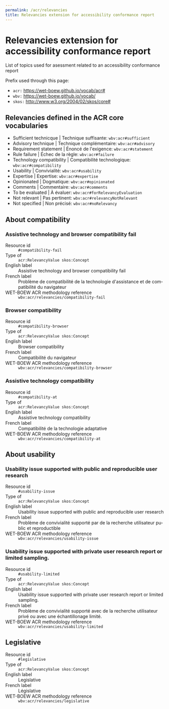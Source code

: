 ```yaml
---
permalink: /acr/relevancies
title: Relevancies extension for accessibility conformance report
---
```


<div prefix="acr: https://wet-boew.github.io/vocab/acr# wbv: https://wet-boew.github.io/vocab/">
  <h1>Relevancies extension for accessibility conformance report</h1>
  <p>List of topics used for asessment related to an accessibility conformance report</p>

  <p>Prefix used through this page:</p>
  <ul>
    <li><code>acr:</code> <a href="https://wet-boew.github.io/vocab/acr#">https://wet-boew.github.io/vocab/acr#</a></li>
    <li><code>wbv:</code> <a href="https://wet-boew.github.io/vocab/">https://wet-boew.github.io/vocab/</a></li>
    <li><code>skos:</code> <a href="http://www.w3.org/2004/02/skos/core#">http://www.w3.org/2004/02/skos/core#</a></li>
  </ul>

  <h2>Relevancies defined in the ACR core vocabularies</h2>
  <ul>
    <li>Sufficient technicque | <span lang="fr">Technique suffisante</span>: <code>wbv:acr#sufficient</code></li>
    <li>Advisory technique | <span lang="fr">Technique complémentaire</span>: <code>wbv:acr#advisory</code></li>
    <li>Requirement statement | <span lang="fr">Énoncé de l'exigence</span>: <code>wbv:acr#statement</code></li>
    <li>Rule failure | <span lang="fr">Échec de la règle</span>: <code>wbv:acr#failure</code></li>
    <li>Technology compatibility | <span lang="fr">Compatibilité technologique</span>: <code>wbv:acr#compatibility</code></li>
    <li>Usability | <span lang="fr">Convivialité</span>: <code>wbv:acr#usability</code></li>
    <li>Expertise | <span lang="fr">Expertise</span>: <code>wbv:acr#expertise</code></li>
    <li>Opinionated | <span lang="fr">Dogmatique</span>: <code>wbv:acr#opinionated</code></li>
    <li>Comments | <span lang="fr">Commentaire</span>: <code>wbv:acr#comments</code></li>
    <li>To be evaluated | <span lang="fr">À évaluer</span>: <code>wbv:acr#forRelevancyEvaluation</code></li>
    <li>Not relevant | <span lang="fr">Pas pertinent</span>: <code>wbv:acr#relevancyNotRelevant</code></li>
    <li>Not specified | <span lang="fr">Non précisé</span>: <code>wbv:acr#noRelevancy</code></li>
  </ul>

  <h2>About compatibility</h2>
  <section id="compatibility-fail" resource="#compatibility-fail" typeof="acr:RelevancyValue skos:Concept">
    <h3 property="skos:prefLabel dct:title">Assistive technology and browser compatibility fail</h3>
    <dl>
      <dt>Resource id</dt>
      <dd><code>#compatibility-fail</code></dd>
      <dt>Type of</dt>
      <dd><code>acr:RelevancyValue skos:Concept</code></dd>
      <dt>English label</dt>
      <dd>Assistive technology and browser compatibility fail</dd>
      <dt>French label</dt>
      <dd property="skos:prefLabel dct:title" lang="fr">Problème de compatibilité de la technologie d'assistance et de compatibilité du navigateur</dd>
      <dt>WET-BOEW ACR methodology reference</dt>
      <dd><code>wbv:acr/relevancies/compatibility-fail</code></dd>
    </dl>
  </section>

  <section id="compatibility-browser" resource="#compatibility-browser" typeof="acr:RelevancyValue skos:Concept">
    <h3 property="skos:prefLabel dct:title">Browser compatibility</h3>
    <dl>
      <dt>Resource id</dt>
      <dd><code>#compatibility-browser</code></dd>
      <dt>Type of</dt>
      <dd><code>acr:RelevancyValue skos:Concept</code></dd>
      <dt>English label</dt>
      <dd>Browser compatibility</dd>
      <dt>French label</dt>
      <dd property="skos:prefLabel dct:title" lang="fr">Compatibilité du navigateur</dd>
      <dt>WET-BOEW ACR methodology reference</dt>
      <dd><code>wbv:acr/relevancies/compatibility-browser</code></dd>
    </dl>
  </section>

  <section id="compatibility-at" resource="#compatibility-at" typeof="acr:RelevancyValue skos:Concept">
    <h3 property="skos:prefLabel dct:title">Assistive technology compatibility</h3>
    <dl>
      <dt>Resource id</dt>
      <dd><code>#compatibility-at</code></dd>
      <dt>Type of</dt>
      <dd><code>acr:RelevancyValue skos:Concept</code></dd>
      <dt>English label</dt>
      <dd>Assistive technology compatibility</dd>
      <dt>French label</dt>
      <dd property="skos:prefLabel dct:title" lang="fr">Compatibilité de la technologie adaptative</dd>
      <dt>WET-BOEW ACR methodology reference</dt>
      <dd><code>wbv:acr/relevancies/compatibility-at</code></dd>
    </dl>
  </section>

  <h2>About usability</h2>
  <section id="usability-issue" resource="#usability-issue" typeof="acr:RelevancyValue skos:Concept">
    <h3 property="skos:prefLabel dct:title">Usability issue supported with public and reproducible user research</h3>
    <dl>
      <dt>Resource id</dt>
      <dd><code>#usability-issue</code></dd>
      <dt>Type of</dt>
      <dd><code>acr:RelevancyValue skos:Concept</code></dd>
      <dt>English label</dt>
      <dd>Usability issue supported with public and reproducible user research</dd>
      <dt>French label</dt>
      <dd property="skos:prefLabel dct:title" lang="fr">Problème de convivialité supporté par de la recherche utilisateur public et reproductible</dd>
      <dt>WET-BOEW ACR methodology reference</dt>
      <dd><code>wbv:acr/relevancies/usability-issue</code></dd>
    </dl>
  </section>

  <section id="usability-limited" resource="#usability-limited" typeof="acr:RelevancyValue skos:Concept">
    <h3 property="skos:prefLabel dct:title">Usability issue supported with private user research report or limited sampling.</h3>
    <dl>
      <dt>Resource id</dt>
      <dd><code>#usability-limited</code></dd>
      <dt>Type of</dt>
      <dd><code>acr:RelevancyValue skos:Concept</code></dd>
      <dt>English label</dt>
      <dd>Usability issue supported with private user research report or limited sampling.</dd>
      <dt>French label</dt>
      <dd property="skos:prefLabel dct:title" lang="fr">Problème de convivialité supporté avec de la recherche utilisateur privé ou avec une échantillonage limité.</dd>
      <dt>WET-BOEW ACR methodology reference</dt>
      <dd><code>wbv:acr/relevancies/usability-limited</code></dd>
    </dl>
  </section>

  <section id="legislative" resource="#legislative" typeof="acr:RelevancyValue skos:Concept">
    <h2 property="skos:prefLabel dct:title">Legislative</h2>
    <dl>
      <dt>Resource id</dt>
      <dd><code>#legislative</code></dd>
      <dt>Type of</dt>
      <dd><code>acr:RelevancyValue skos:Concept</code></dd>
      <dt>English label</dt>
      <dd>Legislative</dd>
      <dt>French label</dt>
      <dd property="skos:prefLabel dct:title" lang="fr">Législative</dd>
      <dt>WET-BOEW ACR methodology reference</dt>
      <dd><code>wbv:acr/relevancies/legislative</code></dd>
    </dl>
  </section>

</div>
